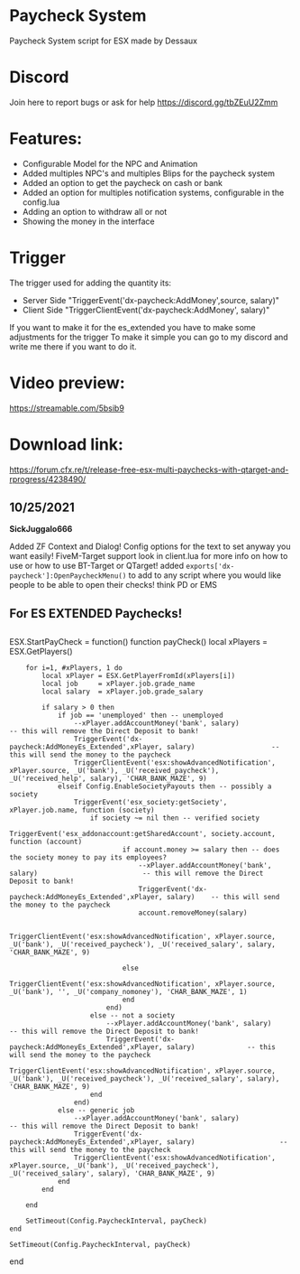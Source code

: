 # Paycheck System
Paycheck System script for ESX made by Dessaux

# Discord
Join here to report bugs or ask for help
https://discord.gg/tbZEuU2Zmm

# Features: 
* Configurable Model for the NPC and Animation
* Added multiples NPC's and multiples Blips for the paycheck system
* Added an option to get the paycheck on cash or bank
* Added an option for multiples notification systems, configurable in the config.lua
* Adding an option to withdraw all or not
* Showing the money in the interface


# Trigger
The trigger used for adding the quantity its:
* Server Side
"TriggerEvent('dx-paycheck:AddMoney',source, salary)"
* Client Side
"TriggerClientEvent('dx-paycheck:AddMoney', salary)"

If you want to make it for the es_extended you have to make some adjustments for the trigger
To make it simple you can go to my discord and write me there if you want to do it.

# Video preview:
https://streamable.com/5bsib9

# Download link:

https://forum.cfx.re/t/release-free-esx-multi-paychecks-with-qtarget-and-rprogress/4238490/


## 10/25/2021 ##
__SickJuggalo666__

Added ZF Context and Dialog! Config options for the text to set anyway you want easily! 
FiveM-Target support look in client.lua for more info on how to use or how to use BT-Target or QTarget!
added `exports['dx-paycheck']:OpenPaycheckMenu()` to add to any script where you would like people to be able to open their checks! think PD or EMS

## For ES EXTENDED Paychecks! ##

##
ESX.StartPayCheck = function()
	function payCheck()
		local xPlayers = ESX.GetPlayers()

		for i=1, #xPlayers, 1 do
			local xPlayer = ESX.GetPlayerFromId(xPlayers[i])
			local job     = xPlayer.job.grade_name
			local salary  = xPlayer.job.grade_salary
			
			if salary > 0 then
				if job == 'unemployed' then -- unemployed
					--xPlayer.addAccountMoney('bank', salary)                                         -- this will remove the Direct Deposit to bank!
					TriggerEvent('dx-paycheck:AddMoneyEs_Extended',xPlayer, salary)                   -- this will send the money to the paycheck 
					TriggerClientEvent('esx:showAdvancedNotification', xPlayer.source, _U('bank'), _U('received_paycheck'), _U('received_help', salary), 'CHAR_BANK_MAZE', 9)
				elseif Config.EnableSocietyPayouts then -- possibly a society
					TriggerEvent('esx_society:getSociety', xPlayer.job.name, function (society)
						if society ~= nil then -- verified society
							TriggerEvent('esx_addonaccount:getSharedAccount', society.account, function (account)
								if account.money >= salary then -- does the society money to pay its employees?
									--xPlayer.addAccountMoney('bank', salary)                          -- this will remove the Direct Deposit to bank!
									TriggerEvent('dx-paycheck:AddMoneyEs_Extended',xPlayer, salary)    -- this will send the money to the paycheck 
									account.removeMoney(salary)

									TriggerClientEvent('esx:showAdvancedNotification', xPlayer.source, _U('bank'), _U('received_paycheck'), _U('received_salary', salary, 'CHAR_BANK_MAZE', 9)

								else
									TriggerClientEvent('esx:showAdvancedNotification', xPlayer.source, _U('bank'), '', _U('company_nomoney'), 'CHAR_BANK_MAZE', 1)
								end
							end)
						else -- not a society
							--xPlayer.addAccountMoney('bank', salary)                                   -- this will remove the Direct Deposit to bank!
							TriggerEvent('dx-paycheck:AddMoneyEs_Extended',xPlayer, salary)             -- this will send the money to the paycheck 
							TriggerClientEvent('esx:showAdvancedNotification', xPlayer.source, _U('bank'), _U('received_paycheck'), _U('received_salary', salary), 'CHAR_BANK_MAZE', 9)
						end
					end)
				else -- generic job
					--xPlayer.addAccountMoney('bank', salary)                                           -- this will remove the Direct Deposit to bank!
					TriggerEvent('dx-paycheck:AddMoneyEs_Extended',xPlayer, salary)                     -- this will send the money to the paycheck 
					TriggerClientEvent('esx:showAdvancedNotification', xPlayer.source, _U('bank'), _U('received_paycheck'), _U('received_salary', salary), 'CHAR_BANK_MAZE', 9)
				end
			end

		end

		SetTimeout(Config.PaycheckInterval, payCheck)
	end

	SetTimeout(Config.PaycheckInterval, payCheck)
end
##